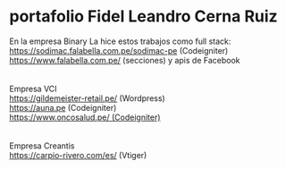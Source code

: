 # portafolio Fidel Leandro Cerna Ruiz

En la empresa Binary La hice estos trabajos como full stack: <br>
https://sodimac.falabella.com.pe/sodimac-pe (Codeigniter)<br>
https://www.falabella.com.pe/ (secciones) y apis de Facebook<br>
<br><br>
Empresa VCI<br>
https://gildemeister-retail.pe/ (Wordpress)<br>
https://auna.pe (Codeigniter)<br>
https://www.oncosalud.pe/ (Codeigniter)<br>
<br><br>
Empresa Creantis<br>
https://carpio-rivero.com/es/ (Vtiger)<br>
